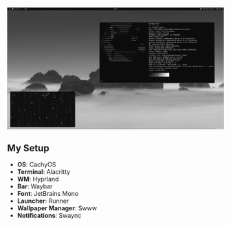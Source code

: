 ![showcase](showcase.png)

 ## My Setup

* **OS**: CachyOS
* **Terminal**: Alacritty
* **WM**: Hyprland
* **Bar**: Waybar
* **Font**: JetBrains Mono
* **Launcher**: Runner
* **Wallpaper Manager**: Swww
* **Notifications**: Swaync

